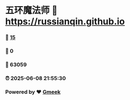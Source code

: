 # 五环魔法师 :link: https://russianqin.github.io 
### :page_facing_up: [15](https://russianqin.github.io/tag.html) 
### :speech_balloon: 0 
### :hibiscus: 63059 
### :alarm_clock: 2025-06-08 21:55:30 
### Powered by :heart: [Gmeek](https://github.com/Meekdai/Gmeek)

